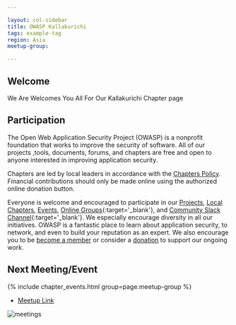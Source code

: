 ```yaml
---

layout: col-sidebar
title: OWASP Kallakurichi
tags: example-tag
region: Asia
meetup-group:

---
```


## Welcome
We Are Welcomes You All For Our Kallakurichi Chapter page

## Participation
The Open Web Application Security Project (OWASP) is a nonprofit foundation that works to improve the security of software. All of our projects ,tools, documents, forums, and chapters are free and open to anyone interested in improving application security. 

Chapters are led by local leaders in accordance with the [Chapters Policy](/www-policy/operational/chapters). Financial contributions should only be made online using the authorized online donation button. 

Everyone is welcome and encouraged to participate in our [Projects](/projects/), [Local Chapters](/chapters/), [Events](/events/), [Online Groups](https://groups.google.com/a/owasp.com/){:target='_blank'}, and [Community Slack Channel](https://owasp.slack.com/){:target='_blank'}. We especially encourage diversity in all our initiatives. OWASP is a fantastic place to learn about application security, to network, and even to build your reputation as an expert. We also encourage you to be [become a member](/membership/) or consider a [donation](/donate/) to support our ongoing work.

Next Meeting/Event <!-- You should keep this section as it will populate your meetup events -->
---------------------
{% include chapter_events.html group=page.meetup-group %}
* [Meetup Link](https://us06web.zoom.us/j/84473907186?pwd=WFY1UUtzRUlPcTdQRnNpbGYzMlRaQT09)

![meetings](https://user-images.githubusercontent.com/79393031/210087887-7b3363cf-8bd1-48c5-a5f4-2c57d3d4a7c0.jpg)

<!-- #<a href=https://meet.google.com/zxg-sfrv-xje>meeting link</a> -->



